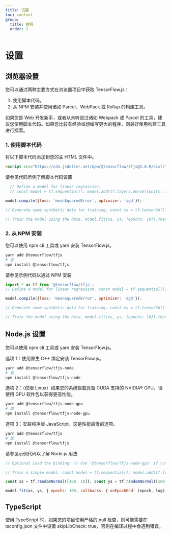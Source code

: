 ```yaml
---
title: 设置
toc: content
group:
  title: 教程
  order: 1
---
```


# 设置

## 浏览器设置

您可以通过两种主要方式在浏览器项目中获取 TensorFlow.js：

1. 使用脚本代码。
2. 从 NPM 安装并使用诸如 Parcel、WebPack 或 Rollup 的构建工具。

如果您是 Web 开发新手，或者从未听说过诸如 Webpack 或 Parcel 的工具，建议您使用脚本代码。如果您比较有经验或想编写更大的程序，则最好使用构建工具进行探索。

### 1. 使用脚本代码
将以下脚本代码添加到您的主 HTML 文件中。

```html
<script src="https://cdn.jsdelivr.net/npm/@tensorflow/tfjs@2.0.0/dist/tf.min.js"></script>
```

请参见代码示例了解脚本代码设置

```js
  // Define a model for linear regression. 
  // const model = tf.sequential(); model.add(tf.layers.dense({units: 1, inputShape: [1]}));

model.compile({loss: 'meanSquaredError', optimizer: 'sgd'});

// Generate some synthetic data for training. const xs = tf.tensor2d([1, 2, 3, 4], [4, 1]); const ys = tf.tensor2d([1, 3, 5, 7], [4, 1]);

// Train the model using the data. model.fit(xs, ys, {epochs: 10}).then(() => { // Use the model to do inference on a data point the model hasn't seen before: model.predict(tf.tensor2d([5], [1, 1])).print(); // Open the browser devtools to see the output });
```

### 2. 从 NPM 安装

您可以使用 npm cli 工具或 yarn 安装 TensorFlow.js。

```bash
yarn add @tensorflow/tfjs
# 或
npm install @tensorflow/tfjs
```

请参见示例代码以通过 NPM 安装

```js
import * as tf from '@tensorflow/tfjs';
// Define a model for linear regression. const model = tf.sequential(); model.add(tf.layers.dense({units: 1, inputShape: [1]}));

model.compile({loss: 'meanSquaredError', optimizer: 'sgd'});

// Generate some synthetic data for training. const xs = tf.tensor2d([1, 2, 3, 4], [4, 1]); const ys = tf.tensor2d([1, 3, 5, 7], [4, 1]);

// Train the model using the data. model.fit(xs, ys, {epochs: 10}).then(() => { // Use the model to do inference on a data point the model hasn't seen before: model.predict(tf.tensor2d([5], [1, 1])).print(); // Open the browser devtools to see the output });
```

## Node.js 设置

您可以使用 npm cli 工具或 yarn 安装 TensorFlow.js。

选项 1：使用原生 C++ 绑定安装 TensorFlow.js。

```bash
yarn add @tensorflow/tfjs-node
# 或
npm install @tensorflow/tfjs-node
```

选项 2：（仅限 Linux）如果您的系统搭载具备 CUDA 支持的 NVIDIA® GPU，请使用 GPU 软件包以获得更高性能。

```bash
yarn add @tensorflow/tfjs-node-gpu
# 或
npm install @tensorflow/tfjs-node-gpu
```

选项 3：安装纯净版 JavaScript。这是性能最慢的选项。

```bash
yarn add @tensorflow/tfjs
# 或
npm install @tensorflow/tfjs
```

请参见示例代码以了解 Node.js 用法

```js
// Optional Load the binding: // Use '@tensorflow/tfjs-node-gpu' if running with GPU. require('@tensorflow/tfjs-node');

// Train a simple model: const model = tf.sequential(); model.add(tf.layers.dense({units: 100, activation: 'relu', inputShape: [10]})); model.add(tf.layers.dense({units: 1, activation: 'linear'})); model.compile({optimizer: 'sgd', loss: 'meanSquaredError'});

const xs = tf.randomNormal([100, 10]); const ys = tf.randomNormal([100, 1]);

model.fit(xs, ys, { epochs: 100, callbacks: { onEpochEnd: (epoch, log) => console.log(Epoch ${epoch}: loss = ${log.loss}) } });
```

## TypeScript
使用 TypeScript 时，如果您的项目使用严格的 null 检查，则可能需要在 tsconfig.json 文件中设置 skipLibCheck: true，否则在编译过程中会遇到错误。
